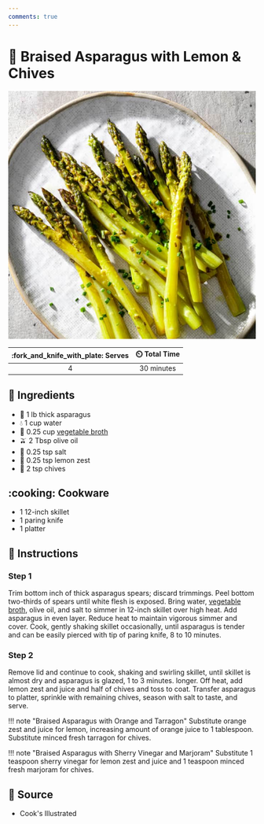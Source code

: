```yaml
---
comments: true
---
```

# :leafy_green: Braised Asparagus with Lemon & Chives

![Braised Asparagus with Lemon and Chives](../assets/images/braised-asparagus-with-lemon-and-chives.jpg)

| :fork_and_knife_with_plate: Serves | :timer_clock: Total Time |
|:----------------------------------:|:-----------------------: |
| 4 | 30 minutes |

## :salt: Ingredients

- :leafy_green: 1 lb thick asparagus
- :droplet: 1 cup water
- :stew: 0.25 cup [vegetable broth][1]
- :olive: 2 Tbsp olive oil
- :salt: 0.25 tsp salt
- :lemon: 0.25 tsp lemon zest
- :herb: 2 tsp chives

## :cooking: Cookware

- 1 12-inch skillet
- 1 paring knife
- 1 platter

## :pencil: Instructions

### Step 1

Trim bottom inch of thick asparagus spears; discard trimmings. Peel bottom two-thirds of spears until white flesh is
exposed. Bring water, [vegetable broth][1], olive oil, and salt to simmer in 12-inch skillet over high heat. Add
asparagus in even layer. Reduce heat to maintain vigorous simmer and cover. Cook, gently shaking skillet occasionally,
until asparagus is tender and can be easily pierced with tip of paring knife, 8 to 10 minutes.

### Step 2

Remove lid and continue to cook, shaking and swirling skillet, until skillet is almost dry and asparagus is glazed, 1
to 3 minutes. longer. Off heat, add lemon zest and juice and half of chives and toss to coat. Transfer asparagus to
platter, sprinkle with remaining chives, season with salt to taste, and serve.

!!! note "Braised Asparagus with Orange and Tarragon"
    Substitute orange zest and juice for lemon, increasing amount of orange juice to 1 tablespoon. Substitute minced
    fresh tarragon for chives.

!!! note "Braised Asparagus with Sherry Vinegar and Marjoram"
    Substitute 1 teaspoon sherry vinegar for lemon zest and juice and 1 teaspoon minced fresh marjoram for chives.

## :link: Source

- Cook's Illustrated

[1]: <../ingredients/vegetable-broth.md>
